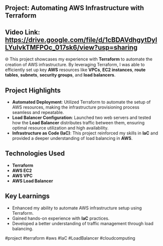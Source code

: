 ## Project: Automating AWS Infrastructure with Terraform
## Video Link: https://drive.google.com/file/d/1cBDAVdhgytDylLYuIvkTMFPOc_017sk6/view?usp=sharing
🌐 This project showcases my experience with **Terraform** to automate the creation of AWS infrastructure. By leveraging Terraform, I was able to efficiently set up key **AWS** resources like **VPCs**, **EC2 instances**, **route tables**, **subnets**, **security groups**, and **load balancers**.

## Project Highlights

- **Automated Deployment**: Utilized Terraform to automate the setup of AWS resources, making the infrastructure provisioning process seamless and repeatable.
- **Load Balancer Configuration**: Launched two web servers and tested how the **Load Balancer** distributes traffic between them, ensuring optimal resource utilization and high availability.
- **Infrastructure as Code (IaC)**: This project reinforced my skills in **IaC** and provided a deeper understanding of load balancing in **AWS**.

## Technologies Used

- **Terraform**
- **AWS EC2**
- **AWS VPC**
- **AWS Load Balancer**

## Key Learnings

- Enhanced my ability to automate AWS infrastructure setup using Terraform.
- Gained hands-on experience with **IaC** practices.
- Developed a better understanding of traffic management through load balancing.

#project #terraform #aws #IaC #LoadBalancer #cloudcomputing
